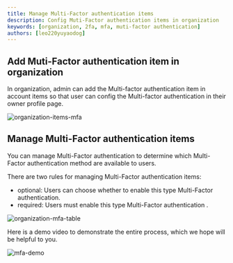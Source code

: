 ```yaml
---
title: Manage Multi-Factor authentication items
description: Config Muti-Factor authentication items in organization
keywords: [organization, 2fa, mfa, muti-factor authentication]
authors: [leo220yuyaodog]
---
```


## Add Muti-Factor authentication item in organization

In organization, admin can add the Multi-factor authentication item in account items so that user can config the
Multi-factor authentication in their owner profile page.

![organization-items-mfa](/img/organization/organization-items-mfa.png)

## Manage Multi-Factor authentication items

You can manage Multi-Factor authentication to determine which Multi-Factor authentication method are available to users.

There are two rules for managing Multi-Factor authentication items:
- optional: Users can choose whether to enable this type Multi-Factor authentication.
- required: Users must enable this type Multi-Factor authentication .

![organization-mfa-table](/img/organization/organization-mfa-table.png)

Here is a demo video to demonstrate the entire process, which we hope will be helpful to you.

![mfa-demo](/img/organization/mfa-demo.gif)
